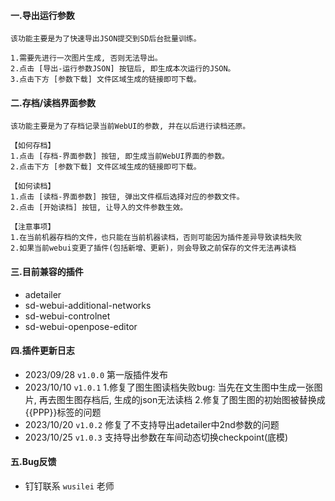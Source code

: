 #### 一.导出运行参数
```angular2html
该功能主要是为了快速导出JSON提交到SD后台批量训练。

1.需要先进行一次图片生成, 否则无法导出。
2.点击 [导出-运行参数JSON] 按钮后, 即生成本次运行的JSON。
3.点击下方 [参数下载] 文件区域生成的链接即可下载。
```

#### 二.存档/读档界面参数
```angular2html
该功能主要是为了存档记录当前WebUI的参数, 并在以后进行读档还原。

【如何存档】
1.点击 [存档-界面参数] 按钮, 即生成当前WebUI界面的参数。
2.点击下方 [参数下载] 文件区域生成的链接即可下载。

【如何读档】
1.点击 [读档-界面参数] 按钮, 弹出文件框后选择对应的参数文件。
2.点击 [开始读档] 按钮, 让导入的文件参数生效。

【注意事项】
1.在当前机器存档的文件，也只能在当前机器读档，否则可能因为插件差异导致读档失败
2.如果当前webui变更了插件(包括新增、更新)，则会导致之前保存的文件无法再读档
```

#### 三.目前兼容的插件
* adetailer
* sd-webui-additional-networks
* sd-webui-controlnet
* sd-webui-openpose-editor

#### 四.插件更新日志
* 2023/09/28 `v1.0.0` 第一版插件发布
* 2023/10/10 `v1.0.1` 1.修复了图生图读档失败bug: 当先在文生图中生成一张图片, 再去图生图存档后, 生成的json无法读档 2.修复了图生图的初始图被替换成{{PPP}}标签的问题
* 2023/10/20 `v1.0.2` 修复了不支持导出adetailer中2nd参数的问题
* 2023/10/25 `v1.0.3` 支持导出参数在车间动态切换checkpoint(底模)

#### 五.Bug反馈
* 钉钉联系 `wusilei` 老师
